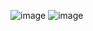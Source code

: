 ![image](https://github.com/user-attachments/assets/da762535-4edf-4d92-bd49-ce7ca74ee8c7)
![image](https://github.com/user-attachments/assets/191cf97f-bebc-4540-8880-60c2f2437ef6)

